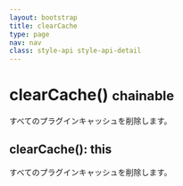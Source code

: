 ```yaml
---
layout: bootstrap
title: clearCache
type: page
nav: nav
class: style-api style-api-detail
---
```


# clearCache() <small><span class="label label-info">chainable</span></small>
すべてのプラグインキャッシュを削除します。

## clearCache(): this
すべてのプラグインキャッシュを削除します。
